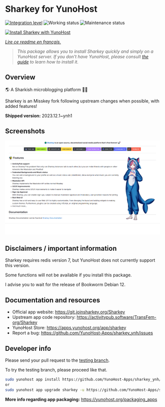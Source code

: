 <!--
N.B.: This README was automatically generated by https://github.com/YunoHost/apps/tree/master/tools/readme_generator
It shall NOT be edited by hand.
-->

# Sharkey for YunoHost

[![Integration level](https://dash.yunohost.org/integration/sharkey.svg)](https://dash.yunohost.org/appci/app/sharkey) ![Working status](https://ci-apps.yunohost.org/ci/badges/sharkey.status.svg) ![Maintenance status](https://ci-apps.yunohost.org/ci/badges/sharkey.maintain.svg)

[![Install Sharkey with YunoHost](https://install-app.yunohost.org/install-with-yunohost.svg)](https://install-app.yunohost.org/?app=sharkey)

*[Lire ce readme en français.](./README_fr.md)*

> *This package allows you to install Sharkey quickly and simply on a YunoHost server.
If you don't have YunoHost, please consult [the guide](https://yunohost.org/#/install) to learn how to install it.*

## Overview

🌎 A Sharkish microblogging platform 🦈🚀 

Sharkey is an Misskey fork following upstream changes when possible, with added features!



**Shipped version:** 2023.12.1~ynh1

## Screenshots

![Screenshot of Sharkey](./doc/screenshots/screenshot-desktop.png)

## Disclaimers / important information

Sharkey requires redis version 7, but YunoHost does not currently support this version.

Some functions will not be available if you install this package.

I advise you to wait for the release of Bookworm Debian 12.
## Documentation and resources

* Official app website: <https://git.joinsharkey.org/Sharkey>
* Upstream app code repository: <https://activitypub.software/TransFem-org/Sharkey>
* YunoHost Store: <https://apps.yunohost.org/app/sharkey>
* Report a bug: <https://github.com/YunoHost-Apps/sharkey_ynh/issues>

## Developer info

Please send your pull request to the [testing branch](https://github.com/YunoHost-Apps/sharkey_ynh/tree/testing).

To try the testing branch, please proceed like that.

``` bash
sudo yunohost app install https://github.com/YunoHost-Apps/sharkey_ynh/tree/testing --debug
or
sudo yunohost app upgrade sharkey -u https://github.com/YunoHost-Apps/sharkey_ynh/tree/testing --debug
```

**More info regarding app packaging:** <https://yunohost.org/packaging_apps>